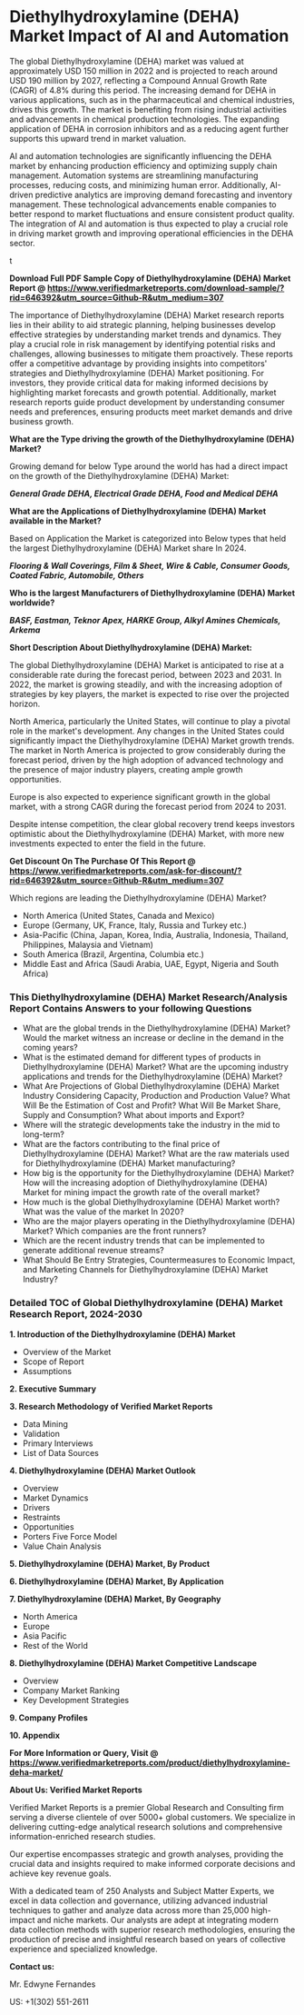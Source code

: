 <meta name="title" content="Global Diethylhydroxylamine (DEHA) Market Impact of AI and Automation"><meta name="description" content="The global Diethylhydroxylamine (DEHA) market was valued at approximately USD 150 million in 2022 and is projected to reach around USD 190 million by 2027, reflecting "><meta name="title" content="Diethylhydroxylamine (DEHA) Market Size, Share, Scope, Trends, Growth, Opportunities, Analysis, Forecast"><h1>Diethylhydroxylamine (DEHA) Market Impact of AI and Automation</h1><p>The global Diethylhydroxylamine (DEHA) market was valued at approximately USD 150 million in 2022 and is projected to reach around USD 190 million by 2027, reflecting a Compound Annual Growth Rate (CAGR) of 4.8% during this period. The increasing demand for DEHA in various applications, such as in the pharmaceutical and chemical industries, drives this growth. The market is benefiting from rising industrial activities and advancements in chemical production technologies. The expanding application of DEHA in corrosion inhibitors and as a reducing agent further supports this upward trend in market valuation.</p><p>AI and automation technologies are significantly influencing the DEHA market by enhancing production efficiency and optimizing supply chain management. Automation systems are streamlining manufacturing processes, reducing costs, and minimizing human error. Additionally, AI-driven predictive analytics are improving demand forecasting and inventory management. These technological advancements enable companies to better respond to market fluctuations and ensure consistent product quality. The integration of AI and automation is thus expected to play a crucial role in driving market growth and improving operational efficiencies in the DEHA sector.</p>t</p><p id="" class=""><strong>Download Full PDF Sample Copy of Diethylhydroxylamine (DEHA) Market Report @ <a href="https://www.verifiedmarketreports.com/download-sample/?rid=646392&utm_source=Github-R&utm_medium=307" target="_blank">https://www.verifiedmarketreports.com/download-sample/?rid=646392&utm_source=Github-R&utm_medium=307</a></strong></p><p>The importance of&nbsp;Diethylhydroxylamine (DEHA) Market research reports lies in their ability to aid strategic planning, helping businesses develop effective strategies by understanding market trends and dynamics. They play a crucial role in risk management by identifying potential risks and challenges, allowing businesses to mitigate them proactively. These reports offer a competitive advantage by providing insights into competitors' strategies and Diethylhydroxylamine (DEHA) Market positioning. For investors, they provide critical data for making informed decisions by highlighting market forecasts and growth potential. Additionally, market research reports guide product development by understanding consumer needs and preferences, ensuring products meet market demands and drive business growth.</p><p><strong>What are the&nbsp;Type driving the growth of the Diethylhydroxylamine (DEHA) Market?</strong></p><p id="" class="">Growing demand for below Type around the world has had a direct impact on the growth of the Diethylhydroxylamine (DEHA) Market:</p><em><strong>General Grade DEHA, Electrical Grade DEHA, Food and Medical DEHA</strong></em></p><strong>What are the&nbsp;Applications&nbsp;of Diethylhydroxylamine (DEHA) Market available in the Market?</strong></p><p id="" class="">Based on Application the Market is categorized into Below types that held the largest Diethylhydroxylamine (DEHA) Market share In 2024.</p><em><strong>Flooring & Wall Coverings, Film & Sheet, Wire & Cable, Consumer Goods, Coated Fabric, Automobile, Others</strong></em></p><strong>Who is the largest Manufacturers of Diethylhydroxylamine (DEHA) Market worldwide?</strong></p><p><em><strong>BASF, Eastman, Teknor Apex, HARKE Group, Alkyl Amines Chemicals, Arkema</strong></em></p><p id="" class=""><strong>Short Description About Diethylhydroxylamine (DEHA) Market:</strong></p><p>The global Diethylhydroxylamine (DEHA) Market is anticipated to rise at a considerable rate during the forecast period, between 2023 and 2031. In 2022, the market is growing steadily, and with the increasing adoption of strategies by key players, the market is expected to rise over the projected horizon.</p><p>North America, particularly the United States, will continue to play a pivotal role in the market's development. Any changes in the United States could significantly impact the Diethylhydroxylamine (DEHA) Market growth trends. The market in North America is projected to grow considerably during the forecast period, driven by the high adoption of advanced technology and the presence of major industry players, creating ample growth opportunities.</p><p>Europe is also expected to experience significant growth in the global market, with a strong CAGR during the forecast period from 2024 to 2031.</p><p>Despite intense competition, the clear global recovery trend keeps investors optimistic about the Diethylhydroxylamine (DEHA) Market, with more new investments expected to enter the field in the future.</p><p id="" class=""><strong>Get Discount On The Purchase Of This Report @ <a href="https://www.verifiedmarketreports.com/ask-for-discount/?rid=646392&utm_source=Github-R&utm_medium=307" target="_blank">https://www.verifiedmarketreports.com/ask-for-discount/?rid=646392&utm_source=Github-R&utm_medium=307</a></strong></p>Which regions are leading the Diethylhydroxylamine (DEHA) Market?</p><ul><li>North America (United States, Canada and Mexico)</li><li>Europe (Germany, UK, France, Italy, Russia and Turkey etc.)</li><li>Asia-Pacific (China, Japan, Korea, India, Australia, Indonesia, Thailand, Philippines, Malaysia and Vietnam)</li><li>South America (Brazil, Argentina, Columbia etc.)</li><li>Middle East and Africa (Saudi Arabia, UAE, Egypt, Nigeria and South Africa)</li></ul><h3 id="" class="">This Diethylhydroxylamine (DEHA) Market Research/Analysis Report Contains Answers to your following Questions</h3><ul><li>What are the global trends in the Diethylhydroxylamine (DEHA) Market? Would the market witness an increase or decline in the demand in the coming years?</li><li>What is the estimated demand for different types of products in Diethylhydroxylamine (DEHA) Market? What are the upcoming industry applications and trends for the Diethylhydroxylamine (DEHA) Market?</li><li>What Are Projections of Global Diethylhydroxylamine (DEHA) Market Industry Considering Capacity, Production and Production Value? What Will Be the Estimation of Cost and Profit? What Will Be Market Share, Supply and Consumption? What about imports and Export?</li><li>Where will the strategic developments take the industry in the mid to long-term?</li><li>What are the factors contributing to the final price of Diethylhydroxylamine (DEHA) Market? What are the raw materials used for Diethylhydroxylamine (DEHA) Market manufacturing?</li><li>How big is the opportunity for the Diethylhydroxylamine (DEHA) Market? How will the increasing adoption of Diethylhydroxylamine (DEHA) Market for mining impact the growth rate of the overall market?</li><li>How much is the global Diethylhydroxylamine (DEHA) Market worth? What was the value of the market In 2020?</li><li>Who are the major players operating in the Diethylhydroxylamine (DEHA) Market? Which companies are the front runners?</li><li>Which are the recent industry trends that can be implemented to generate additional revenue streams?</li><li>What Should Be Entry Strategies, Countermeasures to Economic Impact, and Marketing Channels for Diethylhydroxylamine (DEHA) Market Industry?</li></ul><h3 id="" class="">Detailed TOC of Global Diethylhydroxylamine (DEHA) Market Research Report, 2024-2030</h3><p id="" class=""><strong>1. Introduction of the Diethylhydroxylamine (DEHA) Market</strong></p><ul><li>Overview of the Market</li><li>Scope of Report</li><li>Assumptions</li></ul><p id="" class=""><strong>2. Executive Summary</strong></p><p id="" class=""><strong>3. Research Methodology of Verified Market Reports</strong></p><ul><li>Data Mining</li><li>Validation</li><li>Primary Interviews</li><li>List of Data Sources</li></ul><p id="" class=""><strong>4. Diethylhydroxylamine (DEHA) Market Outlook</strong></p><ul><li>Overview</li><li>Market Dynamics</li><li>Drivers</li><li>Restraints</li><li>Opportunities</li><li>Porters Five Force Model</li><li>Value Chain Analysis</li></ul><p id="" class=""><strong>5. Diethylhydroxylamine (DEHA) Market, By Product</strong></p><p id="" class=""><strong>6. Diethylhydroxylamine (DEHA) Market, By Application</strong></p><p id="" class=""><strong>7. Diethylhydroxylamine (DEHA) Market, By Geography</strong></p><ul><li>North America</li><li>Europe</li><li>Asia Pacific</li><li>Rest of the World</li></ul><p id="" class=""><strong>8. Diethylhydroxylamine (DEHA) Market Competitive Landscape</strong></p><ul><li>Overview</li><li>Company Market Ranking</li><li>Key Development Strategies</li></ul><p id="" class=""><strong>9. Company Profiles</strong></p><p id="" class=""><strong>10. Appendix</strong></p><p id="" class=""><strong>For More Information or Query, Visit @ <a href="https://www.verifiedmarketreports.com/product/diethylhydroxylamine-deha-market/" target="_blank">https://www.verifiedmarketreports.com/product/diethylhydroxylamine-deha-market/</a></strong></p><p id="" class=""><strong>About Us: Verified Market Reports</strong></p><p id="" class="">Verified Market Reports is a premier Global Research and Consulting firm serving a diverse clientele of over 5000+ global customers. We specialize in delivering cutting-edge analytical research solutions and comprehensive information-enriched research studies.</p><p id="" class="">Our expertise encompasses strategic and growth analyses, providing the crucial data and insights required to make informed corporate decisions and achieve key revenue goals.</p><p id="" class="">With a dedicated team of 250 Analysts and Subject Matter Experts, we excel in data collection and governance, utilizing advanced industrial techniques to gather and analyze data across more than 25,000 high-impact and niche markets. Our analysts are adept at integrating modern data collection methods with superior research methodologies, ensuring the production of precise and insightful research based on years of collective experience and specialized knowledge.</p><p id="" class=""><strong>Contact us:</strong></p><p id="" class="">Mr. Edwyne Fernandes</p><p id="" class="">US: +1(302) 551-2611</p>